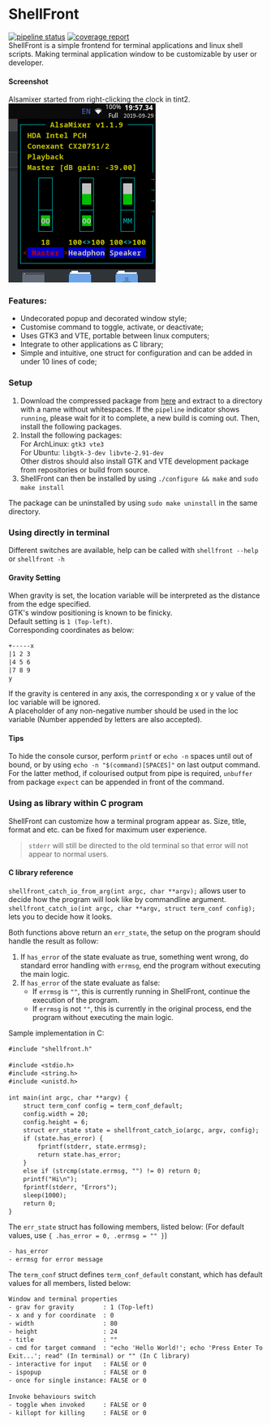 # ShellFront
[![pipeline status](https://gitlab.com/WylieYYYY/shellfront/badges/master/pipeline.svg)](https://gitlab.com/WylieYYYY/shellfront/commits/master)
[![coverage report](https://gitlab.com/WylieYYYY/shellfront/badges/master/coverage.svg)](https://gitlab.com/WylieYYYY/shellfront/commits/master)  
ShellFront is a simple frontend for terminal applications and linux shell scripts. Making terminal application window to be customizable by user
or developer.
#### Screenshot
Alsamixer started from right-clicking the clock in tint2.  
![Example Screenshot](screenshot.png "shellfront -Tips 30x14 -g 3 -l 0,0 -c 'alsamixer'")
### Features:
- Undecorated popup and decorated window style;
- Customise command to toggle, activate, or deactivate;
- Uses GTK3 and VTE, portable between linux computers;
- Integrate to other applications as C library;
- Simple and intuitive, one struct for configuration and can be added in under 10 lines of code;

### Setup
1. Download the compressed package from [here](https://gitlab.com/WylieYYYY/shellfront/-/jobs/artifacts/master/download?job=build-pkg) 
   and extract to a directory with a name without whitespaces. If the `pipeline` indicator shows `running`, please wait for it to complete, 
   a new build is coming out. Then, install the following packages.
2. Install the following packages:  
   For ArchLinux: `gtk3 vte3`  
   For Ubuntu: `libgtk-3-dev libvte-2.91-dev`  
   Other distros should also install GTK and VTE development package from repositories or build from source.
3. ShellFront can then be installed by using `./configure && make` and `sudo make install`

The package can be uninstalled by using `sudo make uninstall` in the same directory.
### Using directly in terminal
Different switches are available, help can be called with `shellfront --help` or `shellfront -h`
#### Gravity Setting
When gravity is set, the location variable will be interpreted as the distance from the edge specified.  
GTK's window positioning is known to be finicky.  
Default setting is `1 (Top-left)`.  
Corresponding coordinates as below:
```
+-----x
|1 2 3
|4 5 6
|7 8 9
y
```
If the gravity is centered in any axis, the corresponding x or y value of the loc variable will be ignored.  
A placeholder of any non-negative number should be used in the loc variable (Number appended by letters are also accepted).
#### Tips
To hide the console cursor, perform `printf` or `echo -n` spaces until out of bound, or by using `echo -n "$(command)[SPACES]"` on last output command.  
For the latter method, if colourised output from pipe is required, `unbuffer` from package `expect` can be appended in front of the command.
### Using as library within C program
ShellFront can customize how a terminal program appear as. Size, title, format and etc. can be fixed for maximum user experience.  
> `stderr` will still be directed to the old terminal so that error will not appear to normal users.

#### C library reference
`shellfront_catch_io_from_arg(int argc, char **argv);` allows user to decide how the program will look like by commandline argument.  
`shellfront_catch_io(int argc, char **argv, struct term_conf config);` lets you to decide how it looks.  

Both functions above return an `err_state`, the setup on the program should handle the result as follow:
1. If `has_error` of the state evaluate as true, something went wrong, 
   do standard error handling with `errmsg`, end the program without executing the main logic.
2. If `has_error` of the state evaluate as false:
   - If `errmsg` is `""`, this is currently running in ShellFront, continue the execution of the program.
   - If `errmsg` is not `""`, this is currently in the original process, end the program without executing the main logic.

Sample implementation in C:
```
#include "shellfront.h"

#include <stdio.h>
#include <string.h>
#include <unistd.h>

int main(int argc, char **argv) {
	struct term_conf config = term_conf_default;
	config.width = 20;
	config.height = 6;
	struct err_state state = shellfront_catch_io(argc, argv, config);
	if (state.has_error) {
		fprintf(stderr, state.errmsg);
		return state.has_error;
	}
	else if (strcmp(state.errmsg, "") != 0) return 0;
	printf("Hi\n");
	fprintf(stderr, "Errors");
	sleep(1000);
	return 0;
}
```

The `err_state` struct has following members, listed below: (For default values, use `{ .has_error = 0, .errmsg = "" }`)
```
- has_error
- errmsg for error message
```
The `term_conf` struct defines `term_conf_default` constant, which has default values for all members, listed below:
```
Window and terminal properties
- grav for gravity        : 1 (Top-left)
- x and y for coordinate  : 0
- width                   : 80
- height                  : 24
- title                   : ""
- cmd for target command  : "echo 'Hello World!'; echo 'Press Enter To Exit...'; read" (In terminal) or "" (In C library)
- interactive for input   : FALSE or 0
- ispopup                 : FALSE or 0
- once for single instance: FALSE or 0

Invoke behaviours switch
- toggle when invoked     : FALSE or 0
- killopt for killing     : FALSE or 0 
```
